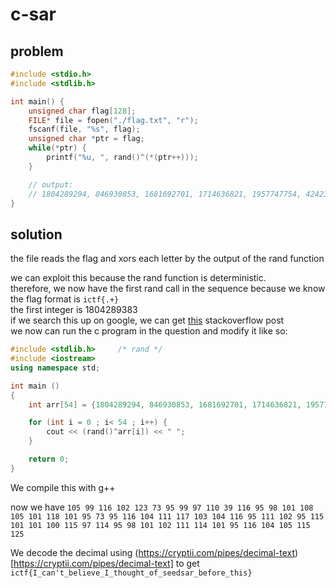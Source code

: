 # c-sar

## problem

```c
#include <stdio.h>
#include <stdlib.h>

int main() {
    unsigned char flag[128];
    FILE* file = fopen("./flag.txt", "r");
    fscanf(file, "%s", flag);
    unsigned char *ptr = flag;
    while(*ptr) {
        printf("%u, ", rand()^(*(ptr++)));
    }

    // output:
    // 1804289294, 846930853, 1681692701, 1714636821, 1957747754, 424238262, 719885333, 1649760399, 596516680, 1189641379, 1025202333, 1350490079, 783368621, 1102519961, 2044897670, 1967513898, 1365180437, 1540383399, 304089122, 1303455645, 35005252, 521595297, 294702520, 1726956537, 336465694, 861021493, 278722907, 233665028, 2145174107, 468703211, 1101513878, 1801979893, 1315633920, 635723117, 1369133182, 1125898194, 1059961428, 2089018428, 628175056, 1656478011, 1131176279, 1653377282, 859484519, 1914545010, 608413758, 756898438, 1734575148, 1973594289, 149798388, 2038664390, 1129566373, 184803503, 412776168, 1424269001,
}
```

## solution

the file reads the flag and xors each letter by the output of the rand function

we can exploit this because the rand function is deterministic.<br>
therefore, we now have the first rand call in the sequence because we know the flag format is `ictf{.+}`<br>
the first integer is 1804289383<br>
if we search this up on google, we can get [this](https://stackoverflow.com/questions/40686961/how-can-i-find-the-exact-rand-used-in-a-c-library) stackoverflow post<br>
we now can run the c program in the question and modify it like so:
```cpp
#include <stdlib.h>     /* rand */
#include <iostream>
using namespace std;

int main ()
{
    int arr[54] = {1804289294, 846930853, 1681692701, 1714636821, 1957747754, 424238262, 719885333, 1649760399, 596516680, 1189641379, 1025202333, 1350490079, 783368621, 1102519961, 2044897670, 1967513898, 1365180437, 1540383399, 304089122, 1303455645, 35005252, 521595297, 294702520, 1726956537, 336465694, 861021493, 278722907, 233665028, 2145174107, 468703211, 1101513878, 1801979893, 1315633920, 635723117, 1369133182, 1125898194, 1059961428, 2089018428, 628175056, 1656478011, 1131176279, 1653377282, 859484519, 1914545010, 608413758, 756898438, 1734575148, 1973594289, 149798388, 2038664390, 1129566373, 184803503, 412776168, 1424269001};

    for (int i = 0 ; i< 54 ; i++) {
        cout << (rand()^arr[i]) << " ";
    }

    return 0;
}
```
We compile this with g++

now we have `105 99 116 102 123 73 95 99 97 110 39 116 95 98 101 108 105 101 118 101 95 73 95 116 104 111 117 103 104 116 95 111 102 95 115 101 101 100 115 97 114 95 98 101 102 111 114 101 95 116 104 105 115 125`

We decode the decimal using (https://cryptii.com/pipes/decimal-text)[https://cryptii.com/pipes/decimal-text] to get `ictf{I_can't_believe_I_thought_of_seedsar_before_this}`

